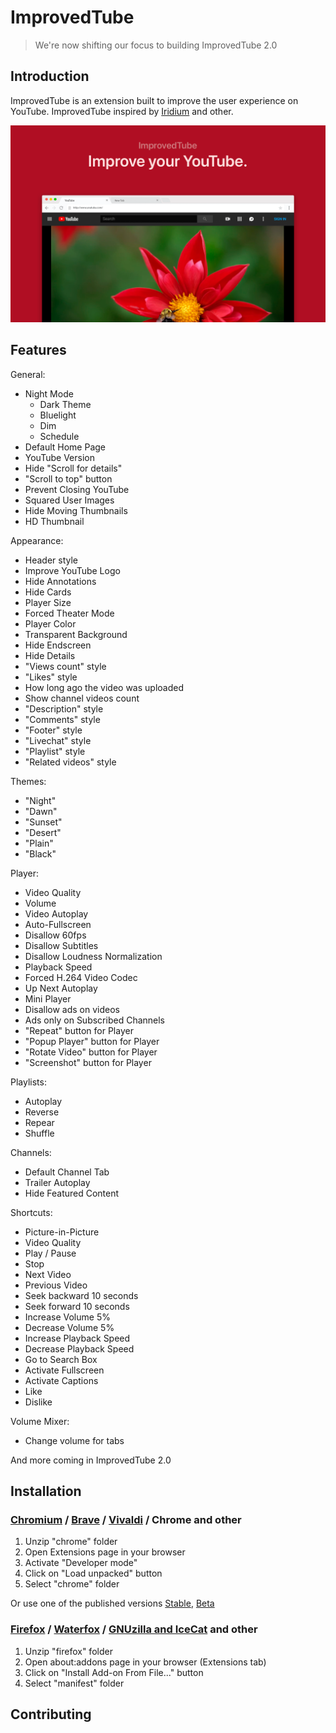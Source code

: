 # ImprovedTube

> We're now shifting our focus to building ImprovedTube 2.0

## Introduction

ImprovedTube is an extension built to improve the user experience on YouTube. ImprovedTube inspired by [Iridium](https://github.com/ParticleCore/Iridium/) and other.

![preview](assets/preview.png)

## Features

General:
* Night Mode
  * Dark Theme
  * Bluelight
  * Dim
  * Schedule
* Default Home Page
* YouTube Version
* Hide "Scroll for details"
* "Scroll to top" button
* Prevent Closing YouTube
* Squared User Images
* Hide Moving Thumbnails
* HD Thumbnail

Appearance:
* Header style
* Improve YouTube Logo
* Hide Annotations
* Hide Cards
* Player Size
* Forced Theater Mode
* Player Color
* Transparent Background
* Hide Endscreen
* Hide Details
* "Views count" style
* "Likes" style
* How long ago the video was uploaded
* Show channel videos count
* "Description" style
* "Comments" style
* "Footer" style
* "Livechat" style
* "Playlist" style
* "Related videos" style

Themes:
* "Night"
* "Dawn"
* "Sunset"
* "Desert"
* "Plain"
* "Black"

Player:
* Video Quality
* Volume
* Video Autoplay
* Auto-Fullscreen
* Disallow 60fps
* Disallow Subtitles
* Disallow Loudness Normalization
* Playback Speed
* Forced H.264 Video Codec
* Up Next Autoplay
* Mini Player
* Disallow ads on videos
* Ads only on Subscribed Channels
* "Repeat" button for Player
* "Popup Player" button for Player
* "Rotate Video" button for Player
* "Screenshot" button for Player

Playlists:
* Autoplay
* Reverse
* Repear
* Shuffle

Channels:
* Default Channel Tab
* Trailer Autoplay
* Hide Featured Content

Shortcuts:
<ul>
<li>Picture-in-Picture</li>
<li>Video Quality</li>
<li>Play / Pause</li>
<li>Stop</li>
<li>Next Video</li>
<li>Previous Video</li>
<li>Seek backward 10 seconds</li>
<li>Seek forward 10 seconds</li>
<li>Increase Volume 5%</li>
<li>Decrease Volume 5%</li>
<li>Increase Playback Speed</li>
<li>Decrease Playback Speed</li>
<li>Go to Search Box</li>
<li>Activate Fullscreen</li>
<li>Activate Captions</li>
<li>Like</li>
<li>Dislike</li>
</ul>

Volume Mixer:
* Change volume for tabs

And more coming in ImprovedTube 2.0

## Installation

### [Chromium](https://www.chromium.org/) / [Brave](https://brave.com/) / [Vivaldi](https://vivaldi.com/) / Chrome and other
1. Unzip "chrome" folder
2. Open Extensions page in your browser
3. Activate "Developer mode"
4. Click on "Load unpacked" button
5. Select "chrome" folder

Or use one of the published versions [Stable](https://chrome.google.com/webstore/detail/improve-youtube-open-sour/bnomihfieiccainjcjblhegjgglakjdd), [Beta](https://chrome.google.com/webstore/detail/improvedtube-youtube-exte/lodjfjlkodalimdjgncejhkadjhacgki)

### [Firefox](https://www.mozilla.org/firefox) / [Waterfox](https://www.waterfox.net/) / [GNUzilla and IceCat](https://www.gnu.org/software/gnuzilla/) and other
1. Unzip "firefox" folder
2. Open about:addons page in your browser (Extensions tab)
3. Click on "Install Add-on From File..." button
4. Select "manifest" folder

## Contributing
